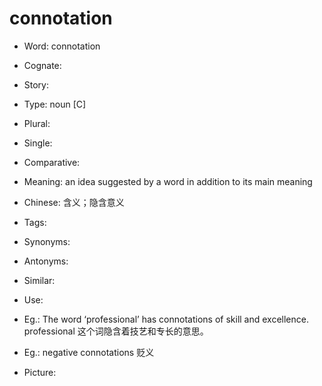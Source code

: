 # connotation

- Word: connotation
- Cognate: 
- Story: 

- Type: noun [C]
- Plural: 
- Single: 
- Comparative: 
- Meaning: an idea suggested by a word in addition to its main meaning
- Chinese: 含义；隐含意义
- Tags: 
- Synonyms: 
- Antonyms: 
- Similar: 
- Use: 
- Eg.: The word ‘professional’ has connotations of skill and excellence. professional 这个词隐含着技艺和专长的意思。
- Eg.: negative connotations 贬义
- Picture: 

